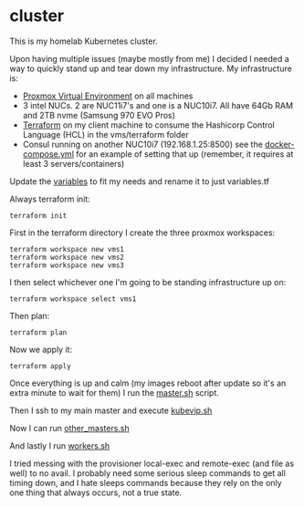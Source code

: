# cluster

This is my homelab Kubernetes cluster.

Upon having multiple issues (maybe mostly from me) I decided I needed a way to quickly stand up and tear down my infrastructure. My infrastructure is:

* [Proxmox Virtual Environment](https://www.proxmox.com/en/downloads) on all machines
* 3 intel NUCs. 2 are NUC11i7's and one is a NUC10i7. All have 64Gb RAM and 2TB nvme (Samsung 970 EVO Pros)
* [Terraform](https://www.terraform.io) on my client machine to consume the Hashicorp Control Language (HCL) in the vms/terraform folder
* Consul running on another NUC10i7 (192.168.1.25:8500) see the [docker-compose.yml](consul/docker-compose.yml) for an example of setting that up (remember, it requires at least 3 servers/containers)

Update the [variables](terraform/variables.tf.example) to fit my needs and rename it to just variables.tf 


Always terraform init:

```
terraform init
```


First in the terraform directory I create the three proxmox workspaces:

```
terraform workspace new vms1
terraform workspace new vms2
terraform workspace new vms3
```

I then select whichever one I'm going to be standing infrastructure up on:

```
terraform workspace select vms1
```

Then plan:

```
terraform plan
```

Now we apply it:

```
terraform apply
```

Once everything is up and calm (my images reboot after update so it's an extra minute to wait for them) I run the [master.sh](master.sh) script.

Then I ssh to my main master and execute [kubevip.sh](shell/kubevip.sh)

Now I can run [other_masters.sh](shell/other_masters.sh)

And lastly I run [workers.sh](shell/workers.sh)


I tried messing with the provisioner local-exec and remote-exec (and file as well) to no avail. I probably need some serious sleep commands to get all timing down, and I hate sleeps commands because they rely on the only one thing that always occurs, not a true state.